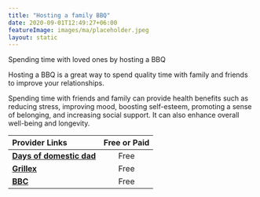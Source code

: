 ```yaml
---
title: "Hosting a family BBQ"
date: 2020-09-01T12:49:27+06:00
featureImage: images/ma/placeholder.jpeg
layout: static
---
```


Spending time with loved ones by hosting a BBQ

Hosting a BBQ is a great way to spend quality time with family and friends to improve your relationships.

Spending time with friends and family can provide health benefits such as reducing stress, improving mood, boosting self-esteem, promoting a sense of belonging, and increasing social support. It can also enhance overall well-being and longevity.

| Provider Links      | Free or Paid  |  
| :-----------          | :--------------:      |  
| [**Days of domestic dad**](https://daysofadomesticdad.com/the-perfect-family-bbq/) | Free | 
| [**Grillex**](https://grillex.com.au/insights/how-bbqs-bring-people-together-the-importance-of-bbqs-in-public-spaces/) | Free | 
| [**BBC**](https://www.bbcgoodfood.com/howto/guide/top-5-family-barbecue-recipes) | Free | 
  

<br/><br/>






